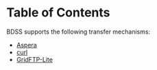# Table of Contents

BDSS supports the following transfer mechanisms:

* [Aspera](/client/docs/transfer_mechanisms/Aspera.md)
* [curl](/client/docs/transfer_mechanisms/curl.md)
* [GridFTP-Lite](/client/docs/transfer_mechanisms/GridFTP-Lite.md)
